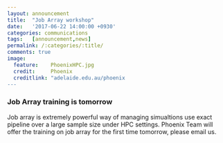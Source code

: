 ```yaml
---
layout:	announcement 
title: 	"Job Array workshop"
date:   '2017-06-22 14:00:00 +0930'
categories: communications
tags: 	[announcement,news]
permalink: /:categories/:title/
comments: true
image: 
  feature:    PhoenixHPC.jpg
  credit:     Phoenix
  creditlink: "adelaide.edu.au/phoenix
---
```


### Job Array training is tomorrow

Job array is extremely powerful way of managing simualtions use exact pipeline over a large sample size under HPC settings. Phoenix Team will offer the training on job array for the first time tomorrow, please email us. 
